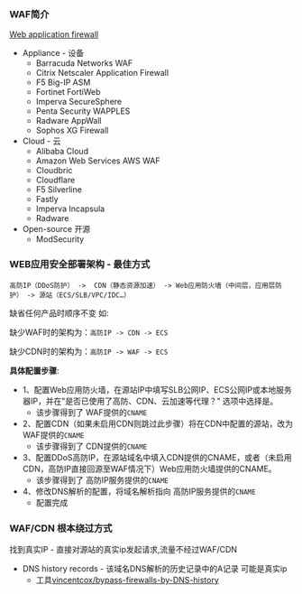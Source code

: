 ### WAF简介

[Web application firewall](https://en.wikipedia.org/wiki/Web_application_firewall)

* Appliance - 设备
  * Barracuda Networks WAF
  * Citrix Netscaler Application Firewall
  * F5 Big-IP ASM
  * Fortinet FortiWeb
  * Imperva SecureSphere
  * Penta Security WAPPLES
  * Radware AppWall
  * Sophos XG Firewall
* Cloud - 云
  * Alibaba Cloud
  * Amazon Web Services AWS WAF
  * Cloudbric
  * Cloudflare
  * F5 Silverline
  * Fastly
  * Imperva Incapsula
  * Radware
* Open-source 开源
  * ModSecurity

### WEB应用安全部署架构 - 最佳方式

```
高防IP（DDoS防护） ->  CDN（静态资源加速） -> Web应用防火墙（中间层，应用层防护） -> 源站（ECS/SLB/VPC/IDC…）
```

缺省任何产品时顺序不变 如:

缺少WAF时的架构为：`高防IP -> CDN -> ECS`

缺少CDN时的架构为：`高防IP -> WAF -> ECS`

**具体配置步骤**:
* 1、配置Web应用防火墙，在源站IP中填写SLB公网IP、ECS公网IP或本地服务器IP，并在"是否已使用了高防、CDN、云加速等代理？" 选项中选择是。
  * 该步骤得到了 WAF提供的`CNAME`
* 2、配置CDN（如果未启用CDN则跳过此步骤）将在CDN中配置的源站，改为WAF提供的`CNAME`
  * 该步骤得到了 CDN提供的`CNAME`
* 3、配置DDoS高防IP，在源站域名中填入CDN提供的CNAME，或者（未启用CDN，高防IP直接回源至WAF情况下）Web应用防火墙提供的CNAME。
  * 该步骤得到了 高防IP服务提供的`CNAME`
* 4、修改DNS解析的配置，将域名解析指向 高防IP服务提供的`CNAME`
  * 配置完成

### WAF/CDN 根本绕过方式

找到真实IP - 直接对源站的真实ip发起请求,流量不经过WAF/CDN

* DNS history records - 该域名DNS解析的历史记录中的A记录 可能是真实ip
  * 工具[vincentcox/bypass-firewalls-by-DNS-history](https://github.com/vincentcox/bypass-firewalls-by-DNS-history)
